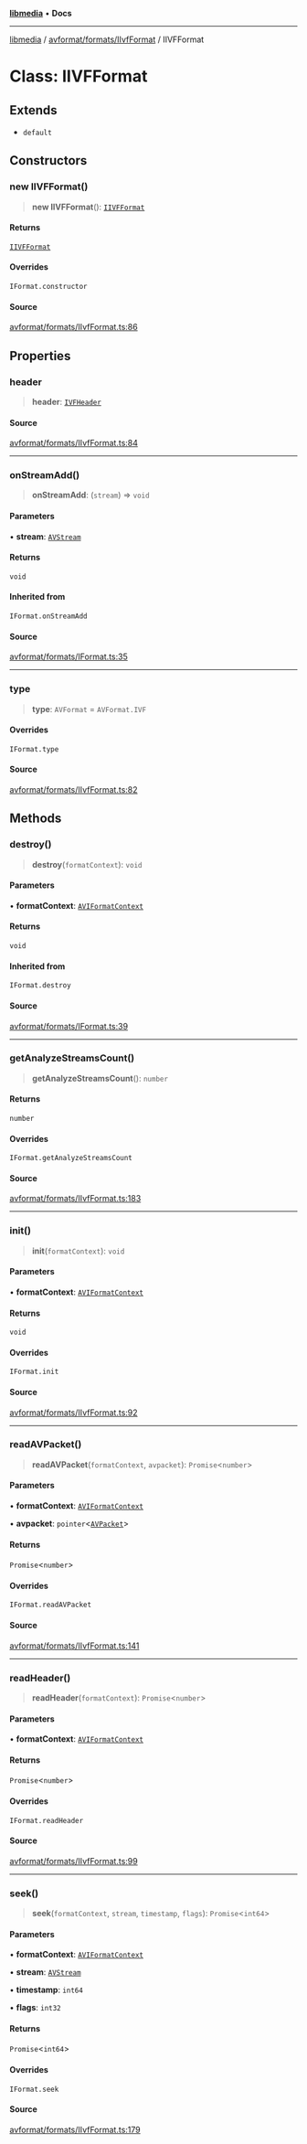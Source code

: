 [**libmedia**](../../../../README.md) • **Docs**

***

[libmedia](../../../../README.md) / [avformat/formats/IIvfFormat](../README.md) / IIVFFormat

# Class: IIVFFormat

## Extends

- `default`

## Constructors

### new IIVFFormat()

> **new IIVFFormat**(): [`IIVFFormat`](IIVFFormat.md)

#### Returns

[`IIVFFormat`](IIVFFormat.md)

#### Overrides

`IFormat.constructor`

#### Source

[avformat/formats/IIvfFormat.ts:86](https://github.com/zhaohappy/libmedia/blob/b4bb608d2b1c00d036d73fc8d222b1a97be53694/src/avformat/formats/IIvfFormat.ts#L86)

## Properties

### header

> **header**: [`IVFHeader`](IVFHeader.md)

#### Source

[avformat/formats/IIvfFormat.ts:84](https://github.com/zhaohappy/libmedia/blob/b4bb608d2b1c00d036d73fc8d222b1a97be53694/src/avformat/formats/IIvfFormat.ts#L84)

***

### onStreamAdd()

> **onStreamAdd**: (`stream`) => `void`

#### Parameters

• **stream**: [`AVStream`](../../../AVStream/classes/AVStream.md)

#### Returns

`void`

#### Inherited from

`IFormat.onStreamAdd`

#### Source

[avformat/formats/IFormat.ts:35](https://github.com/zhaohappy/libmedia/blob/b4bb608d2b1c00d036d73fc8d222b1a97be53694/src/avformat/formats/IFormat.ts#L35)

***

### type

> **type**: `AVFormat` = `AVFormat.IVF`

#### Overrides

`IFormat.type`

#### Source

[avformat/formats/IIvfFormat.ts:82](https://github.com/zhaohappy/libmedia/blob/b4bb608d2b1c00d036d73fc8d222b1a97be53694/src/avformat/formats/IIvfFormat.ts#L82)

## Methods

### destroy()

> **destroy**(`formatContext`): `void`

#### Parameters

• **formatContext**: [`AVIFormatContext`](../../../AVformatContext/interfaces/AVIFormatContext.md)

#### Returns

`void`

#### Inherited from

`IFormat.destroy`

#### Source

[avformat/formats/IFormat.ts:39](https://github.com/zhaohappy/libmedia/blob/b4bb608d2b1c00d036d73fc8d222b1a97be53694/src/avformat/formats/IFormat.ts#L39)

***

### getAnalyzeStreamsCount()

> **getAnalyzeStreamsCount**(): `number`

#### Returns

`number`

#### Overrides

`IFormat.getAnalyzeStreamsCount`

#### Source

[avformat/formats/IIvfFormat.ts:183](https://github.com/zhaohappy/libmedia/blob/b4bb608d2b1c00d036d73fc8d222b1a97be53694/src/avformat/formats/IIvfFormat.ts#L183)

***

### init()

> **init**(`formatContext`): `void`

#### Parameters

• **formatContext**: [`AVIFormatContext`](../../../AVformatContext/interfaces/AVIFormatContext.md)

#### Returns

`void`

#### Overrides

`IFormat.init`

#### Source

[avformat/formats/IIvfFormat.ts:92](https://github.com/zhaohappy/libmedia/blob/b4bb608d2b1c00d036d73fc8d222b1a97be53694/src/avformat/formats/IIvfFormat.ts#L92)

***

### readAVPacket()

> **readAVPacket**(`formatContext`, `avpacket`): `Promise`\<`number`\>

#### Parameters

• **formatContext**: [`AVIFormatContext`](../../../AVformatContext/interfaces/AVIFormatContext.md)

• **avpacket**: `pointer`\<[`AVPacket`](../../../../avutil/struct/avpacket/classes/AVPacket.md)\>

#### Returns

`Promise`\<`number`\>

#### Overrides

`IFormat.readAVPacket`

#### Source

[avformat/formats/IIvfFormat.ts:141](https://github.com/zhaohappy/libmedia/blob/b4bb608d2b1c00d036d73fc8d222b1a97be53694/src/avformat/formats/IIvfFormat.ts#L141)

***

### readHeader()

> **readHeader**(`formatContext`): `Promise`\<`number`\>

#### Parameters

• **formatContext**: [`AVIFormatContext`](../../../AVformatContext/interfaces/AVIFormatContext.md)

#### Returns

`Promise`\<`number`\>

#### Overrides

`IFormat.readHeader`

#### Source

[avformat/formats/IIvfFormat.ts:99](https://github.com/zhaohappy/libmedia/blob/b4bb608d2b1c00d036d73fc8d222b1a97be53694/src/avformat/formats/IIvfFormat.ts#L99)

***

### seek()

> **seek**(`formatContext`, `stream`, `timestamp`, `flags`): `Promise`\<`int64`\>

#### Parameters

• **formatContext**: [`AVIFormatContext`](../../../AVformatContext/interfaces/AVIFormatContext.md)

• **stream**: [`AVStream`](../../../AVStream/classes/AVStream.md)

• **timestamp**: `int64`

• **flags**: `int32`

#### Returns

`Promise`\<`int64`\>

#### Overrides

`IFormat.seek`

#### Source

[avformat/formats/IIvfFormat.ts:179](https://github.com/zhaohappy/libmedia/blob/b4bb608d2b1c00d036d73fc8d222b1a97be53694/src/avformat/formats/IIvfFormat.ts#L179)
